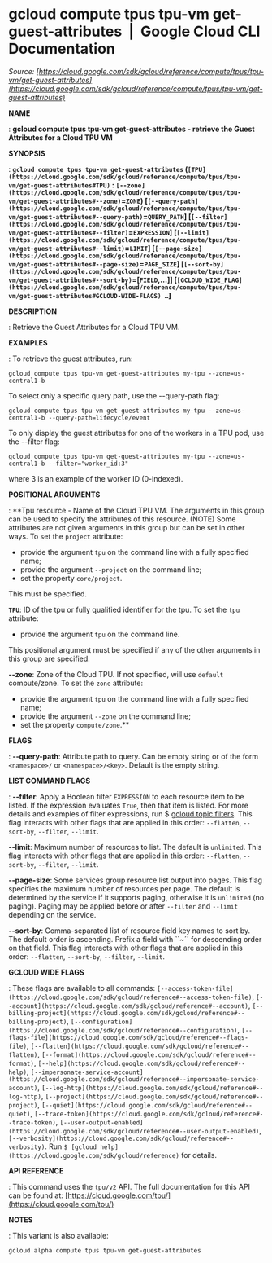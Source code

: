 # gcloud compute tpus tpu-vm get-guest-attributes  |  Google Cloud CLI Documentation

*Source: [https://cloud.google.com/sdk/gcloud/reference/compute/tpus/tpu-vm/get-guest-attributes](https://cloud.google.com/sdk/gcloud/reference/compute/tpus/tpu-vm/get-guest-attributes)*

**NAME**

: **gcloud compute tpus tpu-vm get-guest-attributes - retrieve the Guest Attributes for a Cloud TPU VM**

**SYNOPSIS**

: **`gcloud compute tpus tpu-vm get-guest-attributes` (`[TPU](https://cloud.google.com/sdk/gcloud/reference/compute/tpus/tpu-vm/get-guest-attributes#TPU)` : `[--zone](https://cloud.google.com/sdk/gcloud/reference/compute/tpus/tpu-vm/get-guest-attributes#--zone)`=`ZONE`) [`[--query-path](https://cloud.google.com/sdk/gcloud/reference/compute/tpus/tpu-vm/get-guest-attributes#--query-path)`=`QUERY_PATH`] [`[--filter](https://cloud.google.com/sdk/gcloud/reference/compute/tpus/tpu-vm/get-guest-attributes#--filter)`=`EXPRESSION`] [`[--limit](https://cloud.google.com/sdk/gcloud/reference/compute/tpus/tpu-vm/get-guest-attributes#--limit)`=`LIMIT`] [`[--page-size](https://cloud.google.com/sdk/gcloud/reference/compute/tpus/tpu-vm/get-guest-attributes#--page-size)`=`PAGE_SIZE`] [`[--sort-by](https://cloud.google.com/sdk/gcloud/reference/compute/tpus/tpu-vm/get-guest-attributes#--sort-by)`=[`FIELD`,…]] [`[GCLOUD_WIDE_FLAG](https://cloud.google.com/sdk/gcloud/reference/compute/tpus/tpu-vm/get-guest-attributes#GCLOUD-WIDE-FLAGS) …`]**

**DESCRIPTION**

: Retrieve the Guest Attributes for a Cloud TPU VM.

**EXAMPLES**

: To retrieve the guest attributes, run:

```
gcloud compute tpus tpu-vm get-guest-attributes my-tpu --zone=us-central1-b
```

To select only a specific query path, use the --query-path flag:

```
gcloud compute tpus tpu-vm get-guest-attributes my-tpu --zone=us-central1-b --query-path=lifecycle/event
```

To only display the guest attributes for one of the workers in a TPU pod, use
the --filter flag:

```
gcloud compute tpus tpu-vm get-guest-attributes my-tpu --zone=us-central1-b --filter="worker_id:3"
```

where 3 is an example of the worker ID (0-indexed).

**POSITIONAL ARGUMENTS**

: **Tpu resource - Name of the Cloud TPU VM. The arguments in this group can be used
to specify the attributes of this resource. (NOTE) Some attributes are not given
arguments in this group but can be set in other ways.
To set the `project` attribute:

- provide the argument `tpu` on the command line with a fully specified
name;
- provide the argument `--project` on the command line;
- set the property `core/project`.

This must be specified.

**`TPU`**:
ID of the tpu or fully qualified identifier for the tpu.
To set the `tpu` attribute:

- provide the argument `tpu` on the command line.

This positional argument must be specified if any of the other arguments in this
group are specified.

**--zone**:
Zone of the Cloud TPU.
If not specified, will use `default` compute/zone.
To set the `zone` attribute:

- provide the argument `tpu` on the command line with a fully specified
name;
- provide the argument `--zone` on the command line;
- set the property `compute/zone`.**

**FLAGS**

: **--query-path**:
Attribute path to query. Can be empty string or of the form
`<namespace>/` or `<namespace>/<key>`.
Default is the empty string.

**LIST COMMAND FLAGS**

: **--filter**:
Apply a Boolean filter `EXPRESSION` to each resource item
to be listed. If the expression evaluates `True`, then that item is
listed. For more details and examples of filter expressions, run $ [gcloud topic filters](https://cloud.google.com/sdk/gcloud/reference/topic/filters). This flag
interacts with other flags that are applied in this order:
`--flatten`, `--sort-by`, `--filter`,
`--limit`.

**--limit**:
Maximum number of resources to list. The default is `unlimited`. This
flag interacts with other flags that are applied in this order:
`--flatten`, `--sort-by`, `--filter`,
`--limit`.

**--page-size**:
Some services group resource list output into pages. This flag specifies the
maximum number of resources per page. The default is determined by the service
if it supports paging, otherwise it is `unlimited` (no paging).
Paging may be applied before or after `--filter` and
`--limit` depending on the service.

**--sort-by**:
Comma-separated list of resource field key names to sort by. The default order
is ascending. Prefix a field with ``~´´ for descending order on that
field. This flag interacts with other flags that are applied in this order:
`--flatten`, `--sort-by`, `--filter`,
`--limit`.

**GCLOUD WIDE FLAGS**

: These flags are available to all commands: `[--access-token-file](https://cloud.google.com/sdk/gcloud/reference#--access-token-file)`,
`[--account](https://cloud.google.com/sdk/gcloud/reference#--account)`, `[--billing-project](https://cloud.google.com/sdk/gcloud/reference#--billing-project)`,
`[--configuration](https://cloud.google.com/sdk/gcloud/reference#--configuration)`,
`[--flags-file](https://cloud.google.com/sdk/gcloud/reference#--flags-file)`,
`[--flatten](https://cloud.google.com/sdk/gcloud/reference#--flatten)`, `[--format](https://cloud.google.com/sdk/gcloud/reference#--format)`, `[--help](https://cloud.google.com/sdk/gcloud/reference#--help)`, `[--impersonate-service-account](https://cloud.google.com/sdk/gcloud/reference#--impersonate-service-account)`,
`[--log-http](https://cloud.google.com/sdk/gcloud/reference#--log-http)`,
`[--project](https://cloud.google.com/sdk/gcloud/reference#--project)`, `[--quiet](https://cloud.google.com/sdk/gcloud/reference#--quiet)`, `[--trace-token](https://cloud.google.com/sdk/gcloud/reference#--trace-token)`, `[--user-output-enabled](https://cloud.google.com/sdk/gcloud/reference#--user-output-enabled)`,
`[--verbosity](https://cloud.google.com/sdk/gcloud/reference#--verbosity)`.
Run `$ [gcloud help](https://cloud.google.com/sdk/gcloud/reference)` for details.

**API REFERENCE**

: This command uses the `tpu/v2` API. The full documentation for this
API can be found at: [https://cloud.google.com/tpu/](https://cloud.google.com/tpu/)

**NOTES**

: This variant is also available:

```
gcloud alpha compute tpus tpu-vm get-guest-attributes
```
